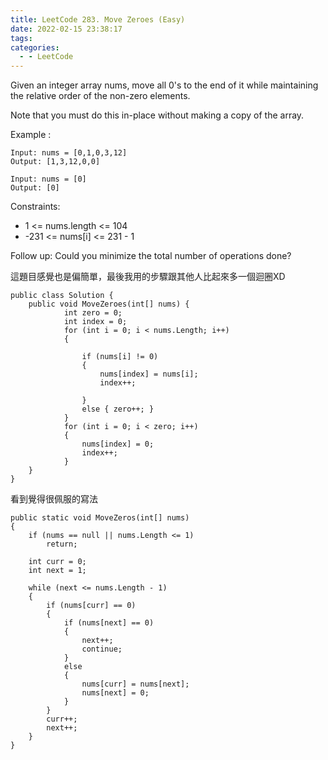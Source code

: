 ```yaml
---
title: LeetCode 283. Move Zeroes (Easy)
date: 2022-02-15 23:38:17
tags:
categories:
  - - LeetCode
---
```

Given an integer array nums, move all 0's to the end of it while maintaining the relative order of the non-zero elements.

Note that you must do this in-place without making a copy of the array.

Example :
```
Input: nums = [0,1,0,3,12]
Output: [1,3,12,0,0]

Input: nums = [0]
Output: [0]
```
Constraints:
* 1 <= nums.length <= 104
* -231 <= nums[i] <= 231 - 1

Follow up: Could you minimize the total number of operations done?

<!--more-->

這題目感覺也是偏簡單，最後我用的步驟跟其他人比起來多一個迴圈XD

```
public class Solution {
    public void MoveZeroes(int[] nums) {
            int zero = 0;
            int index = 0;
            for (int i = 0; i < nums.Length; i++)
            {

                if (nums[i] != 0)
                {
                    nums[index] = nums[i];
                    index++;

                }
                else { zero++; }
            }
            for (int i = 0; i < zero; i++)
            {
                nums[index] = 0;
                index++;
            }
    }
}
```
看到覺得很佩服的寫法
```
public static void MoveZeros(int[] nums)
{
	if (nums == null || nums.Length <= 1)
		return;

	int curr = 0;
	int next = 1;

	while (next <= nums.Length - 1)
	{
		if (nums[curr] == 0)
		{
			if (nums[next] == 0)
			{
				next++;
				continue;
			}
			else
			{
				nums[curr] = nums[next];
				nums[next] = 0;
			}
		}
		curr++;
		next++;
	}
}
```